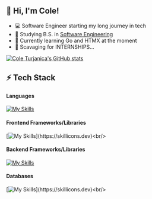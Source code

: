 <!-- Level 1: Simplie Bio and stats -->

## 👋 Hi, I'm Cole!

- 💻 Software Engineer starting my long journey in tech <br/>
- 📘 Studying B.S. in [Software Engineering](https://en.wikipedia.org/wiki/Software_engineering) <br/>
- 💭 Currently learning Go and HTMX at the moment <br/>
- 📜 Scavaging for INTERNSHIPS... <br/>

<!-- Github stats from https://github.com/anuraghazra/github-readme-stats -->
[![Cole Turjanica's GitHub stats](https://github-readme-stats.vercel.app/api?username=mcflanky&show_icons=true&theme=merko)](https://github.com/mcflanky/github-readme-stats) <br/>


<!-- Level 2/3: -->
## ⚡️ Tech Stack
#### Languages
[![My Skills](https://skillicons.dev/icons?i=html,css,js,ts,java,py,go)](https://skillicons.dev)<br/>

####  Frontend Frameworks/Libraries
[![My Skills](https://skillicons.dev/icons?i=react,angular,nextjs,threejs,tailwind,)](https://skillicons.dev)<br/>

#### Backend Frameworks/Libraries
[![My Skills](https://skillicons.dev/icons?i=nodejs,express,spring,django,flask)](https://skillicons.dev)<br/>

#### Databases
[![My Skills](https://skillicons.dev/icons?i=mongodb,postgres,mysql,firebase,supabase,)](https://skillicons.dev)<br/>





